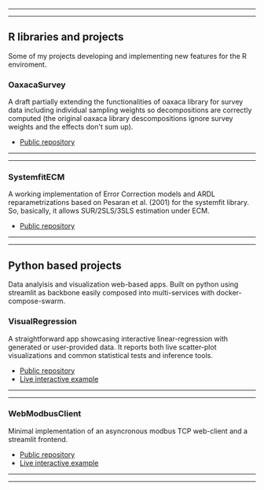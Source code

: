 -----------------------------------------------------------------------------------------------------
-----------------------------------------------------------------------------------------------------

## R libraries and projects

Some of my projects developing and implementing new features for the R enviroment.

### OaxacaSurvey

A draft partially extending the functionalities of oaxaca library for survey data including individual sampling weights so decompositions are correctly computed (the original oaxaca library descompositions ignore survey weights and the effects don't sum up).

- [Public repository](https://github.com/maiktreya/OaxacaSurvey)

-----------------------------------------------------------------------------------------------------
-----------------------------------------------------------------------------------------------------

### SystemfitECM

A working implementation of Error Correction models and ARDL reparametrizations based on Pesaran et al. (2001) for the systemfit library. So, basically, it allows SUR/2SLS/3SLS estimation under ECM.

- [Public repository](https://github.com/maiktreya/systemfitECM)

-----------------------------------------------------------------------------------------------------
-----------------------------------------------------------------------------------------------------

## Python based projects

Data analyisis and visualization web-based apps. Built on python using streamlit as backbone easily composed into multi-services with docker-compose-swarm.

### VisualRegression

A straightforward app showcasing interactive linear-regression with generated or user-provided data. It reports both live scatter-plot visualizations and common statistical tests and inference tools.

- [Public repository](https://github.com/maiktreya/visual-regression)
- [Live interactive example](https://visual-regression.streamlit.app/)

-----------------------------------------------------------------------------------------------------
-----------------------------------------------------------------------------------------------------

### WebModbusClient

Minimal implementation of an asyncronous modbus TCP web-client and a streamlit frontend.

- [Public repository](https://github.com/maiktreya/WebModbusClient)
- [Live interactive example](https://webmodbusclient.streamlit.app/)

-----------------------------------------------------------------------------------------------------
-----------------------------------------------------------------------------------------------------
